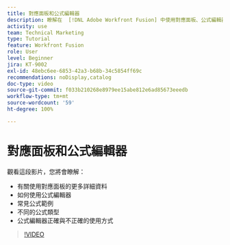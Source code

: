 ```yaml
---
title: 對應面板和公式編輯器
description: 瞭解在  [!DNL Adobe Workfront Fusion] 中使用對應面板、公式編輯器和常見公式範例的更多資訊。
activity: use
team: Technical Marketing
type: Tutorial
feature: Workfront Fusion
role: User
level: Beginner
jira: KT-9002
exl-id: 48ebc6ee-6853-42a3-b68b-34c5854ff69c
recommendations: noDisplay,catalog
doc-type: video
source-git-commit: f033b210268e8979ee15abe812e6ad85673eeedb
workflow-type: tm+mt
source-wordcount: '59'
ht-degree: 100%

---
```


# 對應面板和公式編輯器

觀看這段影片，您將會瞭解：

* 有關使用對應面板的更多詳細資料
* 如何使用公式編輯器
* 常見公式範例
* 不同的公式類型
* 公式編輯器正確與不正確的使用方式

>[!VIDEO](https://video.tv.adobe.com/v/335262/?quality=12&learn=on)
